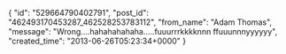  {
   "id": "529664790402791",
   "post_id": "462493170453287_462528253783112",
   "from_name": "Adam Thomas",
   "message": "Wrong....hahahahahaha.....fuuurrrkkkknnn    ffuuunnnyyyyyy",
   "created_time": "2013-06-26T05:23:34+0000"
 }
